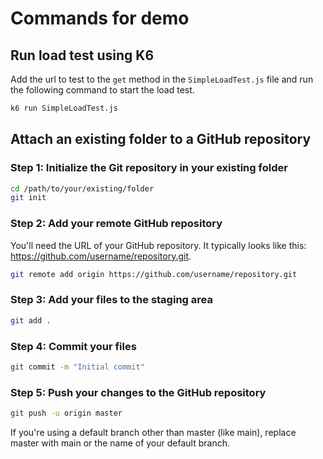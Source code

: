 # Commands for demo

## Run load test using K6

Add the url to test to the `get` method in the `SimpleLoadTest.js` file and run the following command to start the load test.

```bash
k6 run SimpleLoadTest.js
```

## Attach an existing folder to a GitHub repository

### Step 1: Initialize the Git repository in your existing folder

```bash
cd /path/to/your/existing/folder
git init
```

### Step 2: Add your remote GitHub repository

You'll need the URL of your GitHub repository. It typically looks like this: https://github.com/username/repository.git.

```bash
git remote add origin https://github.com/username/repository.git
```

### Step 3: Add your files to the staging area

```bash
git add .
```

### Step 4: Commit your files

```bash
git commit -m "Initial commit"
```

### Step 5: Push your changes to the GitHub repository

```bash
git push -u origin master
```

If you're using a default branch other than master (like main), replace master with main or the name of your default branch.